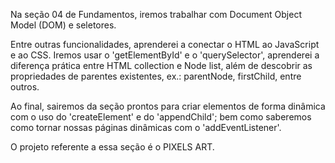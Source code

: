 Na seção 04 de Fundamentos, iremos trabalhar com Document Object Model (DOM) e seletores.

Entre outras funcionalidades, aprenderei a conectar o HTML ao JavaScript e ao CSS. Iremos usar o 'getElementById' e o 'querySelector', aprenderei a diferença prática entre HTML collection e Node list, além de descobrir as propriedades de parentes existentes, ex.: parentNode, firstChild, entre outros.

Ao final, sairemos da seção prontos para criar elementos de forma dinâmica com o uso do 'createElement' e do 'appendChild'; bem como saberemos como tornar nossas páginas dinâmicas com o 'addEventListener'.

O projeto referente a essa seção é o PIXELS ART.